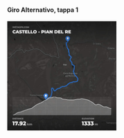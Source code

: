 #### Giro Alternativo, tappa 1

<img src="slides/hiking/images/instagpx.com-tappa1-alt.jpg" width="50%" />
